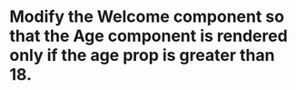 # Modify the Welcome component so that the Age component is rendered only if the age prop is greater than 18.
